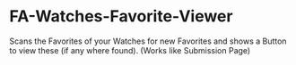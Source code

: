 # FA-Watches-Favorite-Viewer
Scans the Favorites of your Watches for new Favorites and shows a Button to view these (if any where found). (Works like Submission Page)
